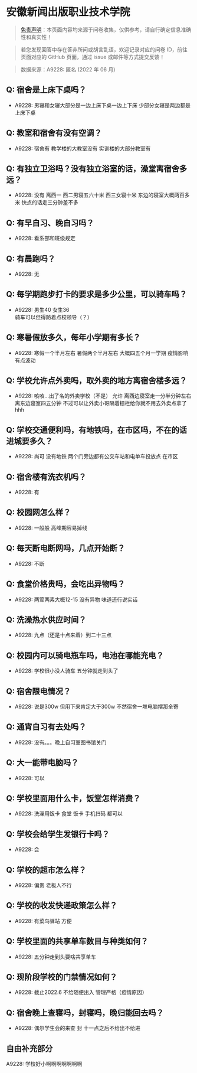 # 安徽新闻出版职业技术学院

> [免责声明](https://colleges.chat/#_3)：本页面内容均来源于问卷收集，仅供参考，请自行确定信息准确性和真实性！

> 若您发现回答中存在答非所问或胡言乱语，欢迎记录对应的问卷 ID，前往页面对应的 GitHub 页面，通过 issue 或邮件等方式提交反馈！

> 数据来源：A9228: 匿名 (2022 年 06 月)

## Q: 宿舍是上床下桌吗？

- A9228: 男寝和女寝大部分是一边上床下桌一边上下床
少部分女寝是两边都是上床下桌

## Q: 教室和宿舍有没有空调？

- A9228: 宿舍有 教学楼的大教室没有 
实训楼的大部分教室有

## Q: 有独立卫浴吗？没有独立浴室的话，澡堂离宿舍多远？

- A9228: 没有
离西一 西二男寝五六十米 
西三女寝十米
东边的寝室大概两百多米 快点的话走三分钟差不多

## Q: 有早自习、晚自习吗？

- A9228: 看系部和班级规定

## Q: 有晨跑吗？

- A9228: 无

## Q: 每学期跑步打卡的要求是多少公里，可以骑车吗？

- A9228: 男生40   女生36   
骑车可以但得防着点校领导（？）

## Q: 寒暑假放多久，每年小学期有多长？

- A9228: 寒假一个半月左右 暑假两个半月左右
大概四五个月一学期 
疫情影响有点波动

## Q: 学校允许点外卖吗，取外卖的地方离宿舍楼多远？

- A9228: 咳咳...出了名的外卖学校（不是）
允许 离西边寝室走一分半分钟左右
离东边寝室四五分钟 不过可以让外卖小哥隔着栅栏给你就不用去外卖点拿了hhh

## Q: 学校交通便利吗，有地铁吗，在市区吗，不在的话进城要多久？

- A9228: 尚可   没有地铁 
两个门旁边都有公交车站和电单车投放点 
在市区

## Q: 宿舍楼有洗衣机吗？

- A9228: 有

## Q: 校园网怎么样？

- A9228: 一般般 高峰期容易掉线

## Q: 每天断电断网吗，几点开始断？

- A9228: 不断

## Q: 食堂价格贵吗，会吃出异物吗？

- A9228: 两荤两素大概12-15  没有异物 味道还行说实话

## Q: 洗澡热水供应时间？

- A9228: 九点（还是十点来着）到二十三点

## Q: 校园内可以骑电瓶车吗，电池在哪能充电？

- A9228: 学校很小没人骑车 五分钟就走到头了

## Q: 宿舍限电情况？

- A9228: 说是300w 但用下来肯定大于300w 不然宿舍一堆电脑摆那全寄

## Q: 通宵自习有去处吗？

- A9228: 没有。。。晚上自习室图书馆关门

## Q: 大一能带电脑吗？

- A9228: 可以

## Q: 学校里面用什么卡，饭堂怎样消费？

- A9228: 洗澡用饭卡  食堂 饭卡 手机扫码 都可以

## Q: 学校会给学生发银行卡吗？

- A9228: 会

## Q: 学校的超市怎么样？

- A9228: 偏贵 老板人不行

## Q: 学校的收发快递政策怎么样？

- A9228: 有菜鸟驿站 方便

## Q: 学校里面的共享单车数目与种类如何？

- A9228: 五分钟走到头要啥共享单车

## Q: 现阶段学校的门禁情况如何？

- A9228: 截止2022.6 不给随便出入 管理严格（疫情原因）

## Q: 宿舍晚上查寝吗，封寝吗，晚归能回去吗？

- A9228: 偶尔学生会的来查 封 十一点之后不给出不给进

## 自由补充部分

A9228: 学校好小啊啊啊啊啊啊啊